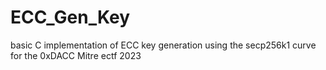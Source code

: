 # ECC_Gen_Key
basic C implementation of ECC key generation using the secp256k1 curve for the 0xDACC Mitre ectf 2023 
